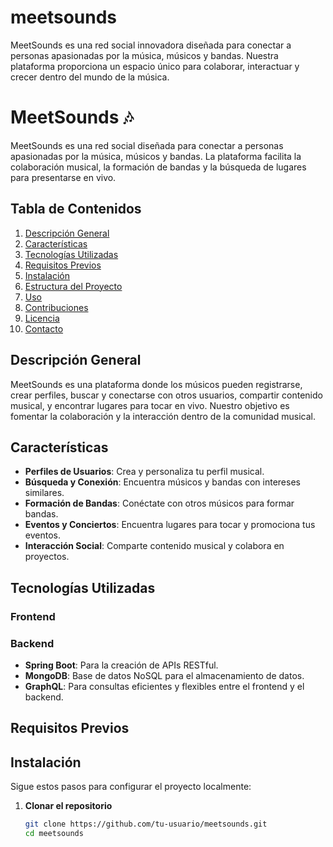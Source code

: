 # meetsounds
MeetSounds es una red social innovadora diseñada para conectar a personas apasionadas por la música, músicos y bandas. Nuestra plataforma proporciona un espacio único para colaborar, interactuar y crecer dentro del mundo de la música.
# MeetSounds 🎶

MeetSounds es una red social diseñada para conectar a personas apasionadas por la música, músicos y bandas. La plataforma facilita la colaboración musical, la formación de bandas y la búsqueda de lugares para presentarse en vivo.

## Tabla de Contenidos
1. [Descripción General](#descripción-general)
2. [Características](#características)
3. [Tecnologías Utilizadas](#tecnologías-utilizadas)
4. [Requisitos Previos](#requisitos-previos)
5. [Instalación](#instalación)
6. [Estructura del Proyecto](#estructura-del-proyecto)
7. [Uso](#uso)
8. [Contribuciones](#contribuciones)
9. [Licencia](#licencia)
10. [Contacto](#contacto)

## Descripción General

MeetSounds es una plataforma donde los músicos pueden registrarse, crear perfiles, buscar y conectarse con otros usuarios, compartir contenido musical, y encontrar lugares para tocar en vivo. Nuestro objetivo es fomentar la colaboración y la interacción dentro de la comunidad musical.

## Características

- **Perfiles de Usuarios**: Crea y personaliza tu perfil musical.
- **Búsqueda y Conexión**: Encuentra músicos y bandas con intereses similares.
- **Formación de Bandas**: Conéctate con otros músicos para formar bandas.
- **Eventos y Conciertos**: Encuentra lugares para tocar y promociona tus eventos.
- **Interacción Social**: Comparte contenido musical y colabora en proyectos.

## Tecnologías Utilizadas

### Frontend


### Backend
- **Spring Boot**: Para la creación de APIs RESTful.
- **MongoDB**: Base de datos NoSQL para el almacenamiento de datos.
- **GraphQL**: Para consultas eficientes y flexibles entre el frontend y el backend.

## Requisitos Previos


## Instalación

Sigue estos pasos para configurar el proyecto localmente:

1. **Clonar el repositorio**
   ```bash
   git clone https://github.com/tu-usuario/meetsounds.git
   cd meetsounds
